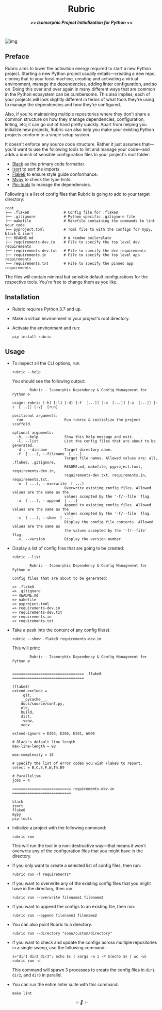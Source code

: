 
<div align="center">

<h1>Rubric</h1>
<strong>>> <i>Isomorphic Project Initialization for Python</i> <<</strong>

&nbsp;

</div>

![img](https://user-images.githubusercontent.com/30027932/122619075-6a87b700-d0b1-11eb-9d6b-355446910cc1.png)


## Preface

Rubric aims to lower the activation energy required to start a new Python project. Starting a new Python project usually entails—creating a new repo, cloning that to your local machine, creating and activating a virtual environment, manage the dependencies, adding linter configuration, and so on. Doing this over and over again in many different ways that are common in the Python ecosystem can be cumbersome. This also implies, each of your projects will look slightly different in terms of what tools they're using to manage the dependencies and how they're configured.

Also, if you're maintaining multiple repositories where they don't share a common structure on how they manage dependencies, configuration, linting, etc; it can go out of hand pretty quickly. Apart from helping you initialize new projects, Rubric can also help you make your existing Python projects conform to a single setup system.

It doesn't enforce any source code structure. Rather it just assumes that—you'd want to use the following tools to lint and manage your code—and adds a bunch of sensible configuration files to your project's root folder:


* [Black](https://github.com/psf/black) as the primary code formatter.
* [Isort](https://github.com/PyCQA/isort) to sort the imports.
* [Flake8](https://github.com/PyCQA/flake8) to ensure style guide conformance.
* [Mypy](https://github.com/python/mypy) to check the type hints.
* [Pip-tools](https://github.com/jazzband/pip-tools) to manage the dependencies.

Following is a list of config files that Rubric is going to add to your target directory:

```
root
├── .flake8                # Config file for .flake8
├── .gitignore             # Python specific .gitignore file
├── makefile               # Makefile containing the commands to lint your code
├── pyproject.toml         # Toml file to with the configs for mypy, black & isort
├── README.md              # A readme boilerplate
├── requirements-dev.in    # File to specify the top level dev requirements
├── requirements-dev.txt   # File to specify the dev requirements
├── requirements.in        # File to specify the top level app requirements
└── requirements.txt       # File to specify the pinned app requirements
```

The files will contain minimal but sensible default configurations for the respective tools. You're free to change them as you like.

## Installation

* Rubric requires Python 3.7 and up.

* Make a virtual environment in your project's root directory.

* Activate the environment and run:

    ```
    pip install rubric
    ```

## Usage

* To inspect all the CLI options, run:

    ```
    rubric --help
    ```

    You should see the following output:

    ```
            Rubric - Isomorphic Dependency & Config Management for Python ⚙️

    usage: rubric [-h] [-l] [-d] [-f  [...]] [-o  [...]] [-a  [...]] [-s  [...]] [-v]  [run]

    positional arguments:
      run                   Run rubric & initialize the project scaffold.

    optional arguments:
      -h, --help            Show this help message and exit.
      -l, --list            List the config files that are about to be generated.
      -d , --dirname        Target directory name.
      -f  [ ...], --filename  [ ...]
                            Target file names. Allowed values are: all, .flake8, .gitignore,
                            README.md, makefile, pyproject.toml, requirements-dev.in,
                            requirements-dev.txt, requirements.in, requirements.txt.
      -o  [ ...], --overwrite  [ ...]
                            Overwrite existing config files. Allowed values are the same as the
                            values accepted by the '-f/--file' flag.
      -a  [ ...], --append  [ ...]
                            Append to existing config files. Allowed values are the same as the
                            values accepted by the '-f/--file' flag.
      -s  [ ...], --show  [ ...]
                            Display the config file contents. Allowed values are the same as
                            the values accepted by the '-f/--file' flag.
      -v, --version         Display the version number.

    ```

* Display a list of config files that are going to be created:

    ```
    rubric --list
    ```

    ```
            Rubric - Isomorphic Dependency & Config Management for Python ⚙️

    Config files that are about to be generated:

    => .flake8
    => .gitignore
    => README.md
    => makefile
    => pyproject.toml
    => requirements-dev.in
    => requirements-dev.txt
    => requirements.in
    => requirements.txt
    ```

* Take a peek into the content of any config file(s):
    ```
    rubric --show .flake8 requirements-dev.in
    ```

    This will print:

    ```
            Rubric - Isomorphic Dependency & Config Management for Python ⚙️


    ================================= .flake8 =================================

    [flake8]
    extend-exclude =
        .git,
        __pycache__,
        docs/source/conf.py,
        old,
        build,
        dist,
        .venv,
        venv

    extend-ignore = E203, E266, E501, W605

    # Black's default line length.
    max-line-length = 88

    max-complexity = 18

    # Specify the list of error codes you wish Flake8 to report.
    select = B,C,E,F,W,T4,B9

    # Parallelism
    jobs = 4

    =========================== requirements-dev.in ===========================

    black
    isort
    flake8
    mypy
    pip-tools
    ```


* Initialize a project with the following command:

    ```
    rubric run
    ```

    This will run the tool in a non-destructive way—that means it won't overwrite any of the configuration files that you might have in the directory.

* If you only want to create a selected list of config files, then run:

    ```
    rubric run -f requirements*
    ```

* If you want to overwrite any of the existing config files that you might have in the directory, then run:

    ```
    rubric run --overwrite filename1 filename2
    ```

* If you want to append the configs to an existing file, then run:

    ```
    rubric run --append filename1 filename2
    ```

* You can also point Rubric to a directory.

    ```
    rubric run --directory "some/custom/directory"
    ```

* If you want to check and update the configs across multiple repositories in a single sweep, use the following command:

    ```
    s="dir1 dir2 dir3"; echo $s | xargs -n 1 -P $(echo $s | wc -w) rubric run -d
    ```

    This command will spawn 3 processes to create the config files in `dir1`, `dir2`, and `dir3` in parallel.

* You can run the entire linter suite with this command:

    ```
    make lint
    ```

<div align="center">
<i> ✨ 🍰 ✨ </i>
</div>
